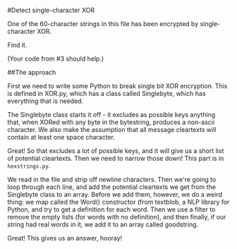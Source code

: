 #Detect single-character XOR

One of the 60-character strings in this file has been encrypted by
single-character XOR.

Find it.

(Your code from #3 should help.)

##The approach

First we need to write some Python to break single bit XOR encryption.
This is defined in XOR.py, which has a class called Singlebyte, which has
everything that is needed.

The Singlebyte class starts it off - it excludes as possible keys anything
that, when XORed with any byte in the bytestring, produces a non-ascii
character. We also make the assumption that all message cleartexts will contain
at least one space character.

Great! So that excludes a lot of possible keys, and it will give us a short
list of potential cleartexts. Then we need to narrow those down! This part is
in `hexstrings.py`. 

We read in the file and strip off newline characters. Then we're going to loop
through each line, and add the potential cleartexts we get from the Singlebyte
class to an array. Before we add them, however, we do a weird thing: we map
called the Word() constructor (from textblob, a NLP library for Python, and try
to get a definition for each word. Then we use a filter to remove the empty
lists (for words with no definition), and then finally, if our string had real
words in it, we add it to an array called goodstring.

Great! This gives us an answer, hooray!




